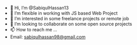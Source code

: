 - 👋 Hi, I’m @SabiqulHassan13
- 🌱 I’m flexible in working with JS based Web Project
- 👀 I’m interested in some freelance projects or remote job
- 💞️ I’m looking to collaborate on some open source projects
- 📫 How to reach me ...
- Email: sabiqulhassan98@gmail.com

<!---
SabiqulHassan13/SabiqulHassan13 is a ✨ special ✨ repository because its `README.md` (this file) appears on your GitHub profile.
You can click the Preview link to take a look at your changes.
--->
